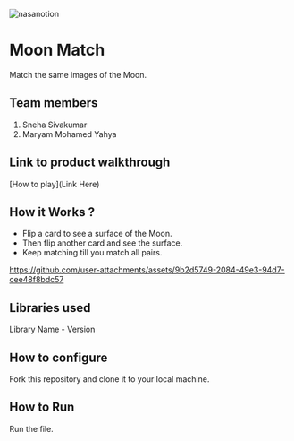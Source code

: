 




![nasanotion](https://github.com/user-attachments/assets/f5e65cb8-48c0-4dc0-b757-bf3569f32d2f)

# Moon Match
Match the same images of the Moon.
## Team members
1. Sneha Sivakumar
2. Maryam Mohamed Yahya
## Link to product walkthrough
[How to play](Link Here)
## How it Works ?
- Flip a card to see a surface of the Moon. 
- Then flip another card and see the surface.
- Keep matching till you match all pairs. 


https://github.com/user-attachments/assets/9b2d5749-2084-49e3-94d7-cee48f8bdc57


## Libraries used
Library Name - Version
## How to configure
Fork this repository and clone it to your local machine.
## How to Run
Run the file.
